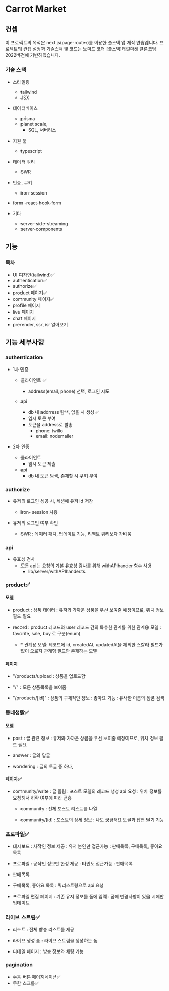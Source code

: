# Carrot Market

## 컨셉

이 프로젝트의 목적은 next js(page-router)를 이용한 풀스택 앱 제작 연습입니다. 프로젝트의 컨셉 설정과 기술스택 및 코드는
노마드 코더 \[풀스택\]캐럿마켓 클론코딩 2022버전에 기반하였습니다.

### 기술 스택

- 스타일링

  - tailwind
  - JSX

- 데이터베이스

  - prisma
  - planet scale,
    - SQL, 서버리스

- 지원 툴

  - typescript

- 데이터 쿼리

  - SWR

- 인증, 쿠키

  - iron-session

- form
  -react-hook-form

- 기타
  - server-side-streaming
  - server-components

## 기능

### 목차

- UI 디자인(tailwind)✅
- authentication✅
- authorize✅
- product 페이지✅
- community 페이지✅
- profile 페이지
- live 페이지
- chat 페이지
- prerender, ssr, isr 알아보기

## 기능 세부사항

### authentication

- 1차 인증

  - 클라이언트 ✅

    - address(email, phone) 선택, 로그인 시도

  - api
    - db 내 addrress 탐색, 없을 시 생성 ✅
    - 임시 토큰 부여
    - 토큰을 address로 발송
      - phone: twillo
      - email: nodemailer

- 2차 인증

  - 클라이언트
    - 임시 토큰 제출
  - api
    - db 내 토큰 탐색, 존재할 시 쿠키 부여

### authorize

- 유저의 로그인 성공 시, 세션에 유저 id 저장

  - iron- session 사용

- 유저의 로그인 여부 확인
  - SWR : 데이터 패치, 업데이트 기능, 리엑트 쿼리보다 가벼움

### api

- 유효성 검사
  - 모든 api는 요청의 기본 유효성 검사를 위해 withAPIhander 함수 사용
    - lib/server/withAPIhander.ts

### product✅

#### 모델

- product
  : 상품 데이터
  : 유저와 가까운 상품을 우선 보여줄 예정이므로, 위치 정보 필드 필요

- record
  : product 레코드와 user 레코드 간의 특수한 관계를 위한 관계용 모델
  : favorite, sale, buy 로 구분(enum)
  - \* 관계용 모델: 레코드에 id, createdAt, updatedAt을 제외한 스칼라 필드가 없이 오로지 관계형 필드만 존재하는 모델

#### 페이지

- "/products/upload
  : 상품을 업로드함

- "/"
  : 모든 상품목록을 보여줌

- "/products/\[id]"
  : 상품의 구체적인 정보
  : 좋아요 기능
  : 유사한 이름의 상품 검색

### 동네생활✅

#### 모델

- post
  : 글 관련 정보
  : 유저와 가까운 상품을 우선 보여줄 예정이므로, 위치 정보 필드 필요

- answer
  : 글의 답글

- wondering
  : 글의 토글 중 하나,

#### 페이지✅

- community/write
  : 글 올림
  : 포스트 모델의 레코드 생성 api 요청
  : 위치 정보를 요청해서 허락 여부에 따라 전송

  - community
    : 전체 포스트 리스트를 나열

  - community/\[id]
    : 포스트의 상세 정보
    : 나도 궁금해요 토글과 답변 달기 기능

### 프로파일✅

- 대시보드
  : 사적인 정보 제공
  : 유저 본인만 접근가능
  : 판매목록, 구매목록, 좋아요 목록

- 프로파일
  : 공적인 정보만 한정 제공
  : 타인도 접근가능
  : 판매목록

- 판매목록
- 구매목록, 좋아요 목록
  : 쿼리스트링으로 api 요청

- 프로파일 편집 페이지
  : 기존 유저 정보를 폼에 입력
  : 폼에 변경사항이 있을 시에만 업데이트

### 라이브 스트림✅

- 리스트
  : 전체 방송 리스트를 제공

- 라이브 생성 폼
  : 라이브 스트림을 생성하는 폼

- 디테일 페이지
  : 방송 정보와 채팅 기능

### pagination

- 수동 버튼 페이지네이션✅
- 무한 스크롤✅

